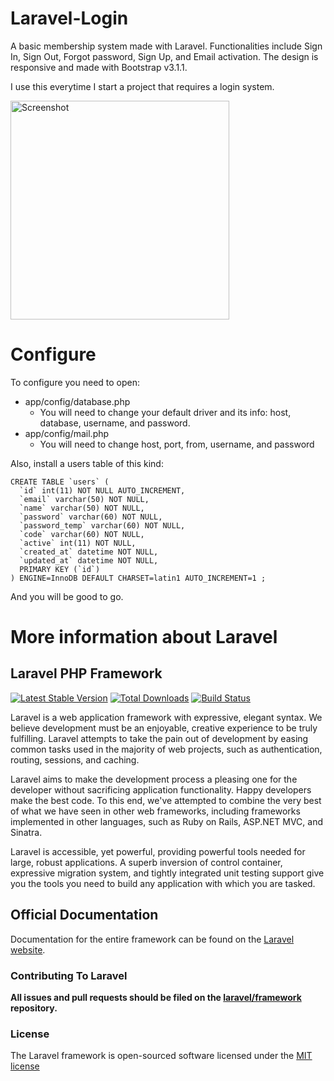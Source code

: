 Laravel-Login
=============

A basic membership system made with Laravel. Functionalities include Sign In, Sign Out, Forgot password, Sign Up, and Email activation. The design is responsive and made with Bootstrap v3.1.1.

I use this everytime I start a project that requires a login system.

<img src="https://raw.github.com/parinparikh/Laravel-Login/master/public/assets/img/screenshot.png" width="350px" alt=" Screenshot" />

Configure
=========

To configure you need to open:

- app/config/database.php
  - You will need to change your default driver and its info: host, database, username, and password.
- app/config/mail.php
  - You will need to change host, port, from, username, and password

Also, install a users table of this kind:

```
CREATE TABLE `users` (
  `id` int(11) NOT NULL AUTO_INCREMENT,
  `email` varchar(50) NOT NULL,
  `name` varchar(50) NOT NULL,
  `password` varchar(60) NOT NULL,
  `password_temp` varchar(60) NOT NULL,
  `code` varchar(60) NOT NULL,
  `active` int(11) NOT NULL,
  `created_at` datetime NOT NULL,
  `updated_at` datetime NOT NULL,
  PRIMARY KEY (`id`)
) ENGINE=InnoDB DEFAULT CHARSET=latin1 AUTO_INCREMENT=1 ;
```

And you will be good to go.

More information about Laravel
==============================

## Laravel PHP Framework

[![Latest Stable Version](https://poser.pugx.org/laravel/framework/version.png)](https://packagist.org/packages/laravel/framework) [![Total Downloads](https://poser.pugx.org/laravel/framework/d/total.png)](https://packagist.org/packages/laravel/framework) [![Build Status](https://travis-ci.org/laravel/framework.png)](https://travis-ci.org/laravel/framework)

Laravel is a web application framework with expressive, elegant syntax. We believe development must be an enjoyable, creative experience to be truly fulfilling. Laravel attempts to take the pain out of development by easing common tasks used in the majority of web projects, such as authentication, routing, sessions, and caching.

Laravel aims to make the development process a pleasing one for the developer without sacrificing application functionality. Happy developers make the best code. To this end, we've attempted to combine the very best of what we have seen in other web frameworks, including frameworks implemented in other languages, such as Ruby on Rails, ASP.NET MVC, and Sinatra.

Laravel is accessible, yet powerful, providing powerful tools needed for large, robust applications. A superb inversion of control container, expressive migration system, and tightly integrated unit testing support give you the tools you need to build any application with which you are tasked.

## Official Documentation

Documentation for the entire framework can be found on the [Laravel website](http://laravel.com/docs).

### Contributing To Laravel

**All issues and pull requests should be filed on the [laravel/framework](http://github.com/laravel/framework) repository.**

### License

The Laravel framework is open-sourced software licensed under the [MIT license](http://opensource.org/licenses/MIT)
